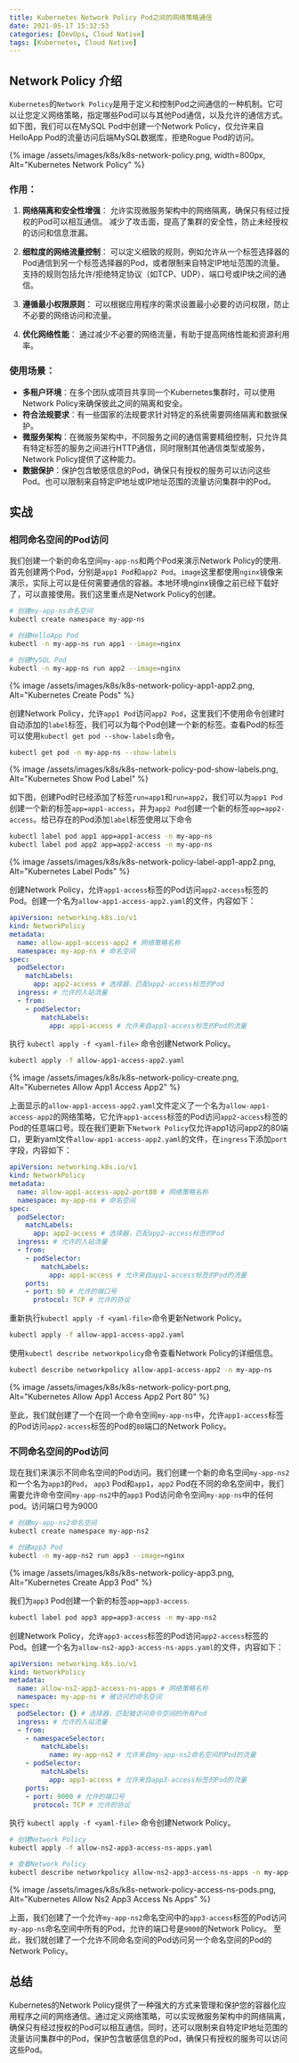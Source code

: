 ```yaml
---
title: Kubernetes Network Policy Pod之间的网络策略通信
date: 2021-05-17 15:32:53
categories: [DevOps, Cloud Native]
tags: [Kubernetes, Cloud Native]
---
```


## Network Policy 介绍
`Kubernetes`的`Network Policy`是用于定义和控制Pod之间通信的一种机制。它可以让您定义网络策略，指定哪些Pod可以与其他Pod通信，以及允许的通信方式。如下图，我们可以在MySQL Pod中创建一个Network Policy，仅允许来自HelloApp Pod的流量访问后端MySQL数据库，拒绝Rogue Pod的访问。

{% image /assets/images/k8s/k8s-network-policy.png, width=800px, Alt="Kubernetes Network Policy" %}

### 作用：

1. **网络隔离和安全性增强**：
  允许实现微服务架构中的网络隔离，确保只有经过授权的Pod可以相互通信。
  减少了攻击面，提高了集群的安全性，防止未经授权的访问和信息泄漏。

2. **细粒度的网络流量控制**：
  可以定义细致的规则，例如允许从一个标签选择器的Pod通信到另一个标签选择器的Pod，或者限制来自特定IP地址范围的流量。
  支持的规则包括允许/拒绝特定协议（如TCP、UDP）、端口号或IP块之间的通信。

3. **遵循最小权限原则**：
  可以根据应用程序的需求设置最小必要的访问权限，防止不必要的网络访问和流量。

4. **优化网络性能**：
  通过减少不必要的网络流量，有助于提高网络性能和资源利用率。

### 使用场景：
- **多租户环境**：在多个团队或项目共享同一个Kubernetes集群时，可以使用Network Policy来确保彼此之间的隔离和安全。
- **符合法规要求**：有一些国家的法规要求针对特定的系统需要网络隔离和数据保护。
- **微服务架构**：在微服务架构中，不同服务之间的通信需要精细控制，只允许具有特定标签的服务之间进行HTTP通信，同时限制其他通信类型或服务，Network Policy提供了这种能力。
- **数据保护**：保护包含敏感信息的Pod，确保只有授权的服务可以访问这些Pod。也可以限制来自特定IP地址或IP地址范围的流量访问集群中的Pod。

## 实战
### 相同命名空间的Pod访问
我们创建一个新的命名空间`my-app-ns`和两个Pod来演示Network Policy的使用. 首先创建两个Pod，分别是`app1 Pod`和`app2 Pod`。`image`这里都使用`nginx`镜像来演示，实际上可以是任何需要通信的容器。本地环境nginx镜像之前已经下载好了，可以直接使用。我们这里重点是Network Policy的创建。

``` bash
# 创建my-app-ns命名空间
kubectl create namespace my-app-ns

# 创建HelloApp Pod
kubectl -n my-app-ns run app1 --image=nginx

# 创建MySQL Pod
kubectl -n my-app-ns run app2 --image=nginx
```

{% image /assets/images/k8s/k8s-network-policy-app1-app2.png, Alt="Kubernetes Create Pods" %}

创建Network Policy，允许`app1 Pod`访问`app2 Pod`，这里我们不使用命令创建时自动添加的`label`标签，我们可以为每个Pod创建一个新的标签。查看Pod的标签可以使用`kubectl get pod --show-labels`命令。

``` bash
kubectl get pod -n my-app-ns --show-labels
```

{% image /assets/images/k8s/k8s-network-policy-pod-show-labels.png, Alt="Kubernetes Show Pod Label" %}

如下图，创建Pod时已经添加了标签`run=app1`和`run=app2`，我们可以为`app1 Pod`创建一个新的标签`app=app1-access`，并为`app2 Pod`创建一个新的标签`app=app2-access`。给已存在的Pod添加`label`标签使用以下命令

``` bash
kubectl label pod app1 app=app1-access -n my-app-ns
kubectl label pod app2 app=app2-access -n my-app-ns
```

{% image /assets/images/k8s/k8s-network-policy-label-app1-app2.png, Alt="Kubernetes Label Pods" %}

创建Network Policy，允许`app1-access`标签的Pod访问`app2-access`标签的Pod。创建一个名为`allow-app1-access-app2.yaml`的文件，内容如下：

``` yaml
apiVersion: networking.k8s.io/v1
kind: NetworkPolicy
metadata:
  name: allow-app1-access-app2 # 网络策略名称
  namespace: my-app-ns # 命名空间
spec:
  podSelector:
    matchLabels:
      app: app2-access # 选择器，匹配app2-access标签的Pod
  ingress: # 允许的入站流量
  - from:
    - podSelector:
        matchLabels:
          app: app1-access # 允许来自app1-access标签的Pod的流量
```

执行 `kubectl apply -f <yaml-file>` 命令创建Network Policy。

``` bash
kubectl apply -f allow-app1-access-app2.yaml
```

{% image /assets/images/k8s/k8s-network-policy-create.png, Alt="Kubernetes Allow App1 Access App2" %}

上面显示的`allow-app1-access-app2.yaml`文件定义了一个名为`allow-app1-access-app2`的网络策略，它允许`app1-access`标签的Pod访问`app2-access`标签的Pod的任意端口号。现在我们更新下`Network Policy`仅允许app1访问app2的80端口，更新yaml文件`allow-app1-access-app2.yaml`的文件，在`ingress`下添加`port`字段，内容如下：

``` yaml
apiVersion: networking.k8s.io/v1
kind: NetworkPolicy
metadata:
  name: allow-app1-access-app2-port80 # 网络策略名称
  namespace: my-app-ns # 命名空间
spec:
  podSelector:
    matchLabels:
      app: app2-access # 选择器，匹配app2-access标签的Pod
  ingress: # 允许的入站流量
  - from:
    - podSelector:
        matchLabels:
          app: app1-access # 允许来自app1-access标签的Pod的流量
    ports:
    - port: 80 # 允许的端口号
      protocol: TCP # 允许的协议
```

重新执行`kubectl apply -f <yaml-file>`命令更新Network Policy。

``` bash
kubectl apply -f allow-app1-access-app2.yaml
```

使用`kubectl describe networkpolicy`命令查看Network Policy的详细信息。

``` bash
kubectl describe networkpolicy allow-app1-access-app2 -n my-app-ns
```

{% image /assets/images/k8s/k8s-network-policy-port.png, Alt="Kubernetes Allow App1 Access App2 Port 80" %}

至此，我们就创建了一个在同一个命令空间`my-app-ns`中，允许`app1-access`标签的Pod访问`app2-access`标签的Pod的`80`端口的Network Policy。

### 不同命名空间的Pod访问

现在我们来演示不同命名空间的Pod访问。我们创建一个新的命名空间`my-app-ns2`和一个名为`app3`的`Pod`， `app3` Pod和`app1`，`app2` Pod在不同的命名空间中，我们需要允许命令空间`my-app-ns2`中的`app3` Pod访问命令空间`my-app-ns`中的任何pod。访问端口号为9000

``` bash
# 创建my-app-ns2命名空间
kubectl create namespace my-app-ns2

# 创建app3 Pod
kubectl -n my-app-ns2 run app3 --image=nginx
```

{% image /assets/images/k8s/k8s-network-policy-app3.png, Alt="Kubernetes Create App3 Pod" %}

我们为`app3` Pod创建一个新的标签`app=app3-access`.

``` bash
kubectl label pod app3 app=app3-access -n my-app-ns2
```

创建Network Policy，允许`app3-access`标签的Pod访问`app2-access`标签的Pod。创建一个名为`allow-ns2-app3-access-ns-apps.yaml`的文件，内容如下：

``` yaml
apiVersion: networking.k8s.io/v1
kind: NetworkPolicy
metadata:
  name: allow-ns2-app3-access-ns-apps # 网络策略名称
  namespace: my-app-ns # 被访问的命名空间
spec:
  podSelector: {} # 选择器，匹配被访问命令空间的所有Pod
  ingress: # 允许的入站流量
  - from:
    - namespaceSelector:
        matchLabels:
          name: my-app-ns2 # 允许来自my-app-ns2命名空间的Pod的流量
    - podSelector:
        matchLabels:
          app: app3-access # 允许来自app3-access标签的Pod的流量
    ports:
    - port: 9000 # 允许的端口号
      protocol: TCP # 允许的协议
```

执行 `kubectl apply -f <yaml-file>` 命令创建Network Policy。

``` bash
# 创建Network Policy
kubectl apply -f allow-ns2-app3-access-ns-apps.yaml

# 查看Network Policy
kubectl describe networkpolicy allow-ns2-app3-access-ns-apps -n my-app-ns
```

{% image /assets/images/k8s/k8s-network-policy-access-ns-pods.png, Alt="Kubernetes Allow Ns2 App3 Access Ns Apps" %}

上面，我们创建了一个允许`my-app-ns2`命名空间中的`app3-access`标签的Pod访问`my-app-ns`命名空间中所有的Pod，允许的端口号是`9000`的Network Policy。 至此，我们就创建了一个允许不同命名空间的Pod访问另一个命名空间的Pod的Network Policy。

## 总结
Kubernetes的Network Policy提供了一种强大的方式来管理和保护您的容器化应用程序之间的网络通信。通过定义网络策略，可以实现微服务架构中的网络隔离，确保只有经过授权的Pod可以相互通信。同时，还可以限制来自特定IP地址范围的流量访问集群中的Pod，保护包含敏感信息的Pod，确保只有授权的服务可以访问这些Pod。
